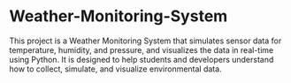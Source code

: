 # Weather-Monitoring-System
This project is a Weather Monitoring System that simulates sensor data for temperature, humidity, and pressure, and visualizes the data in real-time using Python. It is designed to help students and developers understand how to collect, simulate, and visualize environmental data.
